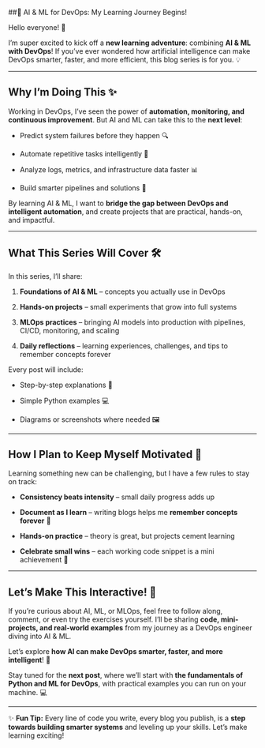 

##🚀 AI & ML for DevOps: My Learning Journey Begins!


Hello everyone! 👋

I’m super excited to kick off a **new learning adventure**: combining **AI & ML with DevOps**! If you’ve ever wondered how artificial intelligence can make DevOps smarter, faster, and more efficient, this blog series is for you. 💡

----------

## Why I’m Doing This ✨

Working in DevOps, I’ve seen the power of **automation, monitoring, and continuous improvement**. But AI and ML can take this to the **next level**:

-   Predict system failures before they happen 🔍
    
-   Automate repetitive tasks intelligently 🤖
    
-   Analyze logs, metrics, and infrastructure data faster 📊
    
-   Build smarter pipelines and solutions 🚀
    

By learning AI & ML, I want to **bridge the gap between DevOps and intelligent automation**, and create projects that are practical, hands-on, and impactful.

----------

## What This Series Will Cover 🛠️

In this series, I’ll share:

1.  **Foundations of AI & ML** – concepts you actually use in DevOps
    
2.  **Hands-on projects** – small experiments that grow into full systems
    
3.  **MLOps practices** – bringing AI models into production with pipelines, CI/CD, monitoring, and scaling
    
4.  **Daily reflections** – learning experiences, challenges, and tips to remember concepts forever
    

Every post will include:

-   Step-by-step explanations 📝
    
-   Simple Python examples 💻
    
-   Diagrams or screenshots where needed 🖼️
    

----------

## How I Plan to Keep Myself Motivated 💪

Learning something new can be challenging, but I have a few rules to stay on track:

-   **Consistency beats intensity** – small daily progress adds up
    
-   **Document as I learn** – writing blogs helps me **remember concepts forever** 🧠
    
-   **Hands-on practice** – theory is great, but projects cement learning
    
-   **Celebrate small wins** – each working code snippet is a mini achievement 🎉
    

----------

## Let’s Make This Interactive! 🌟

If you’re curious about AI, ML, or MLOps, feel free to follow along, comment, or even try the exercises yourself. I’ll be sharing **code, mini-projects, and real-world examples** from my journey as a DevOps engineer diving into AI & ML.

Let’s explore **how AI can make DevOps smarter, faster, and more intelligent**! 🚀

Stay tuned for the **next post**, where we’ll start with **the fundamentals of Python and ML for DevOps**, with practical examples you can run on your machine. 💻

----------

✨ **Fun Tip:** Every line of code you write, every blog you publish, is a **step towards building smarter systems** and leveling up your skills. Let’s make learning exciting!
